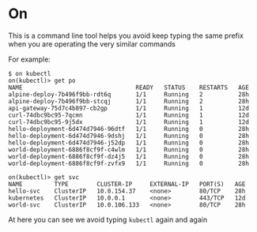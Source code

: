 # On

This is a command line tool helps you avoid keep typing the same prefix when you are operating the very similar commands

For example:
```
$ on kubectl
on(kubectl)> get po
NAME                                READY   STATUS    RESTARTS   AGE
alpine-deploy-7b496f9bb-rdt6q       1/1     Running   2          28h
alpine-deploy-7b496f9bb-stcqj       1/1     Running   2          28h
api-gateway-75d7c4b897-cb2gp        1/1     Running   1          12d
curl-74dbc9bc95-7qcmn               1/1     Running   1          12d
curl-74dbc9bc95-9j5dx               1/1     Running   1          12d
hello-deployment-6d474d7946-96dtf   1/1     Running   0          28h
hello-deployment-6d474d7946-9dshj   1/1     Running   0          28h
hello-deployment-6d474d7946-j52dp   1/1     Running   0          28h
world-deployment-6886f8cf9f-c4wlm   1/1     Running   0          28h
world-deployment-6886f8cf9f-dz4j5   1/1     Running   0          28h
world-deployment-6886f8cf9f-zvfx9   1/1     Running   0          28h

on(kubectl)> get svc
NAME         TYPE        CLUSTER-IP     EXTERNAL-IP   PORT(S)   AGE
hello-svc    ClusterIP   10.0.154.37    <none>        80/TCP    28h
kubernetes   ClusterIP   10.0.0.1       <none>        443/TCP   12d
world-svc    ClusterIP   10.0.106.133   <none>        80/TCP    28h
```

At here you can see we avoid typing `kubectl` again and again

